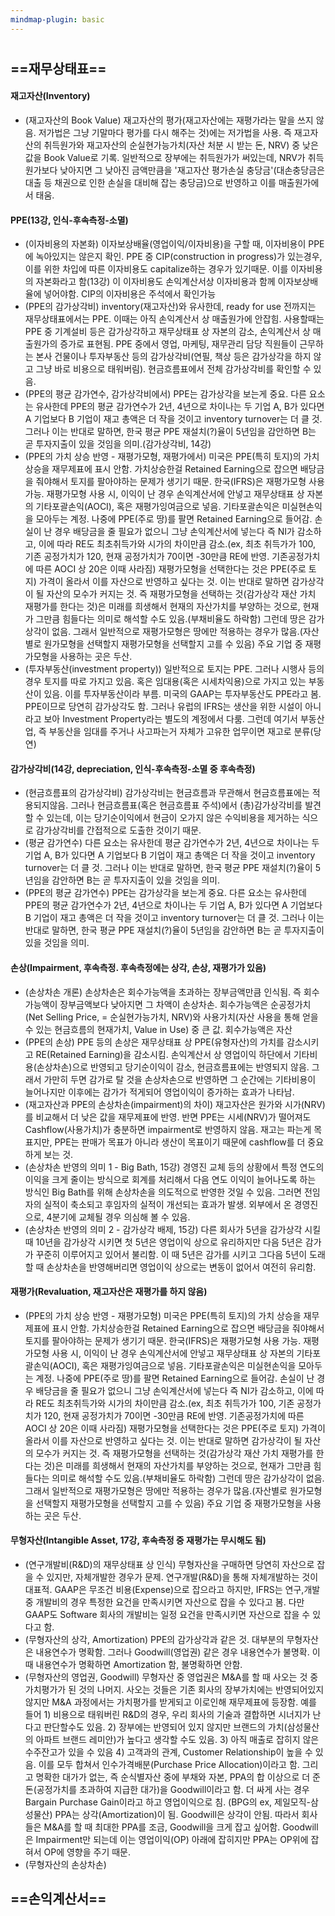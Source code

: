 ```yaml
---
mindmap-plugin: basic
---
```


# 


## ==재무상태표==

#### 재고자산(Inventory)
- (재고자산의 Book Value) 재고자산의 평가(재고자산에는 재평가라는 말을 쓰지 않음. 저가법은 그냥 기말마다 평가를 다시 해주는 것)에는 저가법을 사용. 즉 재고자산의 취득원가와 재고자산의 순실현가능가치(자산 처분 시 받는 돈, NRV) 중 낮은 값을 Book Value로 기록. 일반적으로 장부에는 취득원가가 써있는데, NRV가 취득원가보다 낮아지면 그 낮아진 금액만큼을 '재고자산 평가손실 충당금'(대손충당금은 대출 등 채권으로 인한 손실을 대비해 잡는 충당금)으로 반영하고 이를 매출원가에서 태움. 

#### PPE(13강, 인식-후속측정-소멸)
- (이자비용의 자본화) 이자보상배율(영업이익/이자비용)을 구할 때, 이자비용이 PPE에 녹아있지는 않은지 확인. PPE 중 CIP(construction in progress)가 있는경우, 이를 위한 차입에 따른 이자비용도 capitalize하는 경우가 있기때문. 이를 이자비용의 자본화라고 함(13강) 이 이자비용도 손익계산서상 이자비용과 함께 이자보상배율에 넣어야함. CIP의 이자비용은 주석에서 확인가능
- (PPE의 감가상각비) inventory(재고자산)와 유사한데, ready for use 전까지는 재무상태표에서는 PPE. 이때는 아직 손익계산서 상 매출원가에 안잡힘. 사용할때는 PPE 중 기계설비 등은 감가상각하고 재무상태표 상 자본의 감소, 손익계산서 상 매출원가의 증가로 표현됨. PPE 중에서 영업, 마케팅, 재무관리 담당 직원들이 근무하는 본사 건물이나 투자부동산 등의 감가상각비(연필, 책상 등은 감가상각을 하지 않고 그냥 바로 비용으로 태워버림). 현금흐름표에서 전체 감가상각비를 확인할 수 있음.
- (PPE의 평균 감가연수, 감가상각비에서) PPE는 감가상각을 보는게 중요. 다른 요소는 유사한데 PPE의 평균 감가연수가 2년, 4년으로 차이나는 두 기업 A, B가 있다면 A 기업보다 B 기업이 재고 총액은 더 작을 것이고 inventory turnover는 더 클 것. 그러나 이는 반대로 말하면, 한국 평균 PPE 재설치(?)율이 5년임을 감안하면 B는 곧 투자지출이 있을 것임을 의미.(감가상각비, 14강)
- (PPE의 가치 상승 반영 - 재평가모형, 재평가에서) 미국은 PPE(특히 토지)의 가치 상승을 재무제표에 표시 안함. 가치상승한걸 Retained Earning으로 잡으면 배당금을 줘야해서 토지를 팔아야하는 문제가 생기기 때문. 한국(IFRS)은 재평가모형 사용 가능. 재평가모형 사용 시, 이익이 난 경우 손익계산서에 안넣고 재무상태표 상 자본의 기타포괄손익(AOCI), 혹은 재평가잉여금으로 넣음. 기타포괄손익은 미실현손익을 모아두는 계정. 나중에 PPE(주로 땅)를 팔면 Retained Earning으로 들어감. 손실이 난 경우 배당금을 줄 필요가 없으니 그냥 손익계산서에 넣는다 즉 NI가 감소하고, 이에 따라 RE도 최초취득가와 시가의 차이만큼 감소.(ex, 최초 취득가가 100, 기존 공정가치가 120, 현재 공정가치가 70이면 -30만큼 RE에 반영. 기존공정가치에 따른 AOCI 상 20은 이때 사라짐) 재평가모형을 선택한다는 것은 PPE(주로 토지) 가격이 올라서 이를 자산으로 반영하고 싶다는 것. 이는 반대로 말하면 감가상각이 될 자산의 모수가 커지는 것. 즉 재평가모형을 선택하는 것(감가상각 재산 가치 재평가를 한다는 것)은 미래를 희생해서 현재의 자산가치를 부양하는 것으로, 현재가 그만큼 힘들다는 의미로 해석할 수도 있음.(부채비율도 하락함) 그런데 땅은 감가상각이 없음. 그래서 일반적으로 재평가모형은 땅에만 적용하는 경우가 많음.(자산별로 원가모형을 선택할지 재평가모형을 선택할지 고를 수 있음) 주요 기업 중 재평가모형을 사용하는 곳은 두산.
- (투자부동산(investment property)) 일반적으로 토지는 PPE. 그러나 시행사 등의 경우 토지를 따로 가지고 있음. 혹은 임대용(혹은 시세차익용)으로 가지고 있는 부동산이 있음. 이를 투자부동산이라 부름. 미국의 GAAP는 투자부동산도 PPE라고 봄. PPE이므로 당연히 감가상각도 함. 그러나 유럽의 IFRS는 생산을 위한 시설이 아니라고 보아 Investment Property라는 별도의 계정에서 다룸. 그런데 여기서 부동산업, 즉 부동산을 임대를 주거나 사고파는거 자체가 고유한 업무이면 재고로 분류(당연) 

#### 감가상각비(14강, depreciation, 인식-후속측정-소멸 중 후속측정)
- (현금흐름표의 감가상각비) 감가상각비는 현금흐름과 무관해서 현금흐름표에는 적용되지않음. 그러나 현금흐름표(혹은 현금흐름표 주석)에서 (총)감가상각비를 발견할 수 있는데, 이는 당기순이익에서 현금이 오가지 않은 수익비용을 제거하는 식으로 감가상각비를 간접적으로 도출한 것이기 때문.
- (평균 감가연수) 다른 요소는 유사한데 평균 감가연수가 2년, 4년으로 차이나는 두 기업 A, B가 있다면 A 기업보다 B 기업이 재고 총액은 더 작을 것이고 inventory turnover는 더 클 것. 그러나 이는 반대로 말하면, 한국 평균 PPE 재설치(?)율이 5년임을 감안하면 B는 곧 투자지출이 있을 것임을 의미.
- (PPE의 평균 감가연수) PPE는 감가상각을 보는게 중요. 다른 요소는 유사한데 PPE의 평균 감가연수가 2년, 4년으로 차이나는 두 기업 A, B가 있다면 A 기업보다 B 기업이 재고 총액은 더 작을 것이고 inventory turnover는 더 클 것. 그러나 이는 반대로 말하면, 한국 평균 PPE 재설치(?)율이 5년임을 감안하면 B는 곧 투자지출이 있을 것임을 의미.

#### 손상(Impairment, 후속측정. 후속측정에는 상각, 손상, 재평가가 있음)
- (손상차손 개론) 손상차손은 회수가능액을 초과하는 장부금액만큼 인식됨. 즉 회수가능액이 장부금액보다 낮아지면 그 차액이 손상차손. 회수가능액은 순공정가치(Net Selling Price, = 순실현가능가치, NRV)와 사용가치(자산 사용을 통해 얻을 수 있는 현금흐름의 현재가치, Value in Use) 중 큰 값. 회수가능액은 자산 
- (PPE의 손상) PPE 등의 손상은 재무상태표 상 PPE(유형자산)의 가치를 감소시키고 RE(Retained Earning)을 감소시킴. 손익계산서 상 영업이익 하단에서 기타비용(손상차손)으로 반영되고 당기순이익이 감소, 현금흐름표에는 반영되지 않음. 그래서 가만히 두면 감가로 탈 것을 손상차손으로 반영하면 그 순간에는 기타비용이 늘어나지만 이후에는 감가가 적게되어 영업이익이 증가하는 효과가 나타남. 
- (재고자산과 PPE의 손상차손(impairment)의 차이) 재고자산은 원가와 시가(NRV)를 비교해서 더 낮은 값을 재무제표에 반영. 반면 PPE는 시세(NRV)가 떨어져도 Cashflow(사용가치)가 충분하면 impairment로 반영하지 않음. 재고는 파는게 목표지만, PPE는 판매가 목표가 아니라 생산이 목표이기 때문에 cashflow를 더 중요하게 보는 것.
- (손상차손 반영의 의미 1 - Big Bath, 15강) 경영진 교체 등의 상황에서 특정 연도의 이익을 크게 줄이는 방식으로 회계를 처리해서 다음 연도 이익이 늘어나도록 하는 방식인 Big Bath를 위해 손상차손을 의도적으로 반영한 것일 수 있음. 그러면 전임자의 실적이 축소되고 후임자의 실적이 개선되는 효과가 발생. 외부에서 온 경영진으로, 4분기에 교체될 경우 의심해 볼 수 있음.
- (손상차손 반영의 의미 2 - 감가상각 배제, 15강) 다른 회사가 5년을 감가상각 시킬 때 10년을 감가상각 시키면 첫 5년은 영업이익 상으로 유리하지만 다음 5년은 감가가 꾸준히 이루어지고 있어서 불리함. 이 때 5년은 감가를 시키고 그다음 5년이 도래할 때 손상차손을 반영해버리면 영업이익 상으로는 변동이 없어서 여전히 유리함.
   
#### 재평가(Revaluation, 재고자산은 재평가를 하지 않음)
- (PPE의 가치 상승 반영 - 재평가모형) 미국은 PPE(특히 토지)의 가치 상승을 재무제표에 표시 안함. 가치상승한걸 Retained Earning으로 잡으면 배당금을 줘야해서 토지를 팔아야하는 문제가 생기기 때문. 한국(IFRS)은 재평가모형 사용 가능. 재평가모형 사용 시, 이익이 난 경우 손익계산서에 안넣고 재무상태표 상 자본의 기타포괄손익(AOCI), 혹은 재평가잉여금으로 넣음. 기타포괄손익은 미실현손익을 모아두는 계정. 나중에 PPE(주로 땅)를 팔면 Retained Earning으로 들어감. 손실이 난 경우 배당금을 줄 필요가 없으니 그냥 손익계산서에 넣는다 즉 NI가 감소하고, 이에 따라 RE도 최초취득가와 시가의 차이만큼 감소.(ex, 최초 취득가가 100, 기존 공정가치가 120, 현재 공정가치가 70이면 -30만큼 RE에 반영. 기존공정가치에 따른 AOCI 상 20은 이때 사라짐) 재평가모형을 선택한다는 것은 PPE(주로 토지) 가격이 올라서 이를 자산으로 반영하고 싶다는 것. 이는 반대로 말하면 감가상각이 될 자산의 모수가 커지는 것. 즉 재평가모형을 선택하는 것(감가상각 재산 가치 재평가를 한다는 것)은 미래를 희생해서 현재의 자산가치를 부양하는 것으로, 현재가 그만큼 힘들다는 의미로 해석할 수도 있음.(부채비율도 하락함) 그런데 땅은 감가상각이 없음. 그래서 일반적으로 재평가모형은 땅에만 적용하는 경우가 많음.(자산별로 원가모형을 선택할지 재평가모형을 선택할지 고를 수 있음) 주요 기업 중 재평가모형을 사용하는 곳은 두산.

#### 무형자산(Intangible Asset, 17강, 후속측정 중 재평가는 무시해도 됨)

- (연구개발비(R&D)의 재무상태표 상 인식) 무형자산을 구매하면 당연히 자산으로 잡을 수 있지만, 자체개발한 경우가 문제. 연구개발(R&D)을 통해 자체개발하는 것이 대표적. GAAP은 무조건 비용(Expense)으로 잡으라고 하지만, IFRS는 연구,개발 중 개발비의 경우 특정한 요건을 만족시키면 자산으로 잡을 수 있다고 봄. 다만 GAAP도 Software 회사의 개발비는 일정 요건을 만족시키면 자산으로 잡을 수 있다고 함. 
- (무형자산의 상각, Amortization) PPE의 감가상각과 같은 것. 대부분의 무형자산은 내용연수가 명확함. 그러나 Goodwill(영업권) 같은 경우 내용연수가 불명확. 이때 내용연수가 명확하면 Amortization 함, 불명확하면 안함.
- (무형자산의 영업권, Goodwill) 무형자산 중 영업권은 M&A를 할 때 사오는 것 중 가치평가가 된 것의 나머지. 사오는 것들은 기존 회사의 장부가치에는 반영되어있지 않지만 M&A 과정에서는 가치평가를 받게되고 이로인해 재무제표에 등장함. 예를 들어 1) 비용으로 태워버린 R&D의 경우, 우리 회사의 기술과 결합하면 시너지가 난다고 판단할수도 있음. 2) 장부에는 반영되어 있지 않지만 브랜드의 가치(삼성물산의 아파트 브랜드 레미안)가 높다고 생각할 수도 있음. 3) 아직 매출로 잡히지 않은 수주잔고가 있을 수 있음 4) 고객과의 관계, Customer Relationship이 높을 수 있음. 이를 모두 합쳐서 인수가격배분(Purchase Price Allocation)이라고 함. 그리고 명확한 대가가 없는, 즉 순식별자산 중에 부채와 자본, PPA의 합 이상으로 더 준 돈(공정가치를 초과하여 지급한 대가)을 Goodwill이라고 함. 더 싸게 사는 경우 Bargain Purchase Gain이라고 하고 영업이익으로 침. (BPG의 ex, 제일모직-삼성물산) PPA는 상각(Amortization)이 됨. Goodwill은 상각이 안됨. 따라서 회사들은 M&A를 할 때 최대한 PPA를 조금, Goodwill을 크게 잡고 싶어함. Goodwill은 Impairment만 되는데 이는 영업이익(OP) 아래에 잡히지만 PPA는 OP위에 잡혀서 OP에 영향을 주기 때문.
- (무형자산의 손상차손)


## ==손익계산서==

##